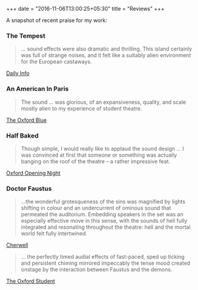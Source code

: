 +++
date = "2016-11-06T13:00:25+05:30"
title = "Reviews"
+++

A snapshot of recent praise for my work:

### The Tempest

>... sound effects were also dramatic and thrilling. This island certainly was full of strange noises, and it felt like a suitably alien environment for the European castaways.

[Daily Info](https://presidentshusbandsreviews.blogspot.com/2023/02/the-tempest-oxford-playhouse.html)


### An American In Paris

>The sound ... was glorious, of an expansiveness, quality, and scale mostly alien to my experience of student theatre.

[The Oxford Blue](https://www.theoxfordblue.co.uk/an-american-in-paris-review/)

### Half Baked

>Though simple, I would really like to applaud the sound design ... I was convinced at first that someone or something was actually banging on the roof of the theatre – a rather impressive feat. 

[Oxford Opening Night](https://oxfordopeningnight.wordpress.com/2021/05/19/half-baked-marks-the-return-of-in-person-theatre-with-a-bang/)

### Doctor Faustus

 >...the wonderful grotesqueness of the sins was magnified by lights shifting in colour and an undercurrent of ominous sound that permeated the auditorium. Embedding speakers in the set was an especially effective move in this sense, with the sounds of hell fully integrated and resonating throughout the theatre: hell and the mortal world felt fully intertwined.

 [Cherwell](https://cherwell.org/2020/03/09/review-dr-faustus-2/)


 >... the perfectly timed audial effects of fast-paced, sped up ticking and persistent chiming mirrored impeccably the tense mood created onstage by the interaction between Faustus and the demons.

 [The Oxford Student](https://www.oxfordstudent.com/2020/04/05/dr-faustus-production-fools-that-will-laugh-on-earth-must-weep-in-hell/?fbclid=IwAR2Kg_tZrOcnTKnJkWUhADd-eTiT11PLEms1dKTvcBFhoqzPvULJ5PR643E)
